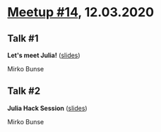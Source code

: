 # [Meetup #14](https://www.meetup.com/Data-Science-Meetup-Muenster/events/268649564/), 12.03.2020

## Talk #1

**Let's meet Julia!** ([slides](https://github.com/mirkobunse/julia-knn-tutorial/blob/master/julia-introduction.pdf))

Mirko Bunse

## Talk #2

**Julia Hack Session** ([slides](https://github.com/mirkobunse/julia-knn-tutorial))

Mirko Bunse
